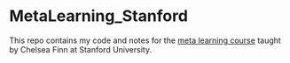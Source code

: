 # MetaLearning_Stanford

This repo contains my code and notes for the [meta learning course](https://cs330.stanford.edu/) taught by Chelsea Finn at Stanford University. 
